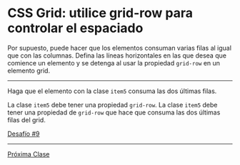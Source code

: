 # CSS Grid: utilice grid-row para controlar el espaciado

Por supuesto, puede hacer que los elementos consuman varias filas al igual que con las columnas. Defina las líneas horizontales en las que desea que comience un elemento y se detenga al usar la propiedad `grid-row` en un elemento grid.

----

Haga que el elemento con la clase `item5` consuma las dos últimas filas.

La clase `item5` debe tener una propiedad `grid-row`.
La clase `item5` debe tener una propiedad de `grid-row` que hace que consuma las dos últimas filas del grid.

[Desafío #9](https://codepen.io/sebastiantorres86/pen/eYNdBGr)

----
[Próxima Clase](https://github.com/sebastiantorres86/Curso-CSS-Grid/blob/master/10-alinear-horizontalmente-con-justify-self.md)